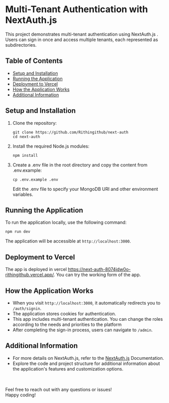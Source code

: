 # Multi-Tenant Authentication with NextAuth.js 

This project demonstrates multi-tenant authentication using NextAuth.js . Users can sign in once and access multiple tenants, each represented as subdirectories.

## Table of Contents

- [Setup and Installation](#setup-and-installation)
- [Running the Application](#running-the-application)
- [Deployment to Vercel](#deployment-to-vercel)
- [How the Application Works](#how-the-application-works)
- [Additional Information](#additional-information)

## Setup and Installation

1. Clone the repository:

   ```
   git clone https://github.com/Rithingithub/next-auth
   cd next-auth
   ```
   
2. Install the required Node.js modules:
   
    ```
    npm install
    
    ```

3. Create a .env file in the root directory and copy the content from .env.example:

   ```
   cp .env.example .env
   
   ```
   Edit the .env file to specify your MongoDB URI and other environment variables.
   
## Running the Application

To run the application locally, use the following command:
```
npm run dev

```
The application will be accessible at `http://localhost:3000`.

## Deployment to Vercel
The app is deployed in vercel https://next-auth-8074jdw0o-rithingithub.vercel.app/. You can try the working form of the app.


## How the Application Works
* When you visit `http://localhost:3000`, it automatically redirects you to `/auth/signin`.
* The application stores cookies for authentication.
* This app includes multi-tenant authentication. You can change the roles according to the needs and priorities to the platform
* After completing the sign-in process, users can navigate to `/admin`.

## Additional Information
* For more details on NextAuth.js, refer to the [NextAuth.js](https://next-auth.js.org/) Documentation.
* Explore the code and project structure for additional information about the application's features and customization options.
<br>
<br> 
Feel free to reach out with any questions or issues!
<br>
Happy coding!

